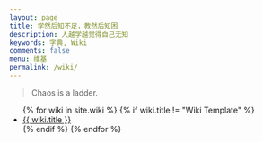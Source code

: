 ```yaml
---
layout: page
title: 学然后知不足，教然后知困
description: 人越学越觉得自己无知
keywords: 字典, Wiki
comments: false
menu: 维基
permalink: /wiki/
---
```


> Chaos is a ladder.

<ul class="listing">
{% for wiki in site.wiki %}
{% if wiki.title != "Wiki Template" %}
<li class="listing-item"><a href="{{ site.url }}{{ wiki.url }}">{{ wiki.title }}</a></li>
{% endif %}
{% endfor %}
</ul>
